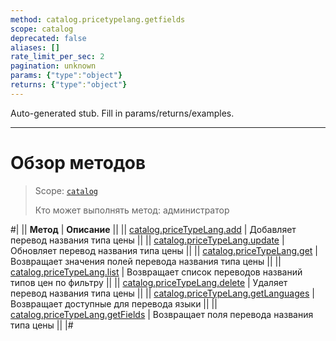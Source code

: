 ```yaml
---
method: catalog.pricetypelang.getfields
scope: catalog
deprecated: false
aliases: []
rate_limit_per_sec: 2
pagination: unknown
params: {"type":"object"}
returns: {"type":"object"}
---
```


Auto-generated stub. Fill in params/returns/examples.

---

# Обзор методов

> Scope: [`catalog`](../../../scopes/permissions.md)
>
> Кто может выполнять метод: администратор

#|
|| **Метод** | **Описание** ||
|| [catalog.priceTypeLang.add](./catalog-price-type-lang-add.md) | Добавляет перевод названия типа цены ||
|| [catalog.priceTypeLang.update](./catalog-price-type-lang-update.md) | Обновляет перевод названия типа цены ||
|| [catalog.priceTypeLang.get](./catalog-price-type-lang-get.md) | Возвращает значения полей перевода названия типа цены ||
|| [catalog.priceTypeLang.list](./catalog-price-type-lang-list.md) | Возвращает список переводов названий типов цен по фильтру ||
|| [catalog.priceTypeLang.delete](./catalog-price-type-lang-delete.md) | Удаляет перевод названия типа цены ||
|| [catalog.priceTypeLang.getLanguages](./catalog-price-type-lang-get-languages.md) | Возвращает доступные для перевода языки ||
|| [catalog.priceTypeLang.getFields](./catalog-price-type-lang-get-fields.md) | Возвращает поля перевода названия типа цены ||
|#

